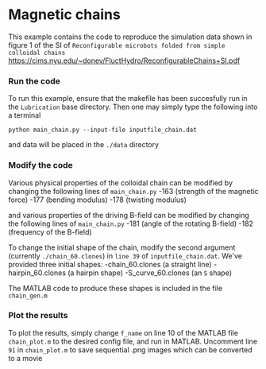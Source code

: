 # Magnetic chains
This example contains the code to reproduce the simulation data shown in figure 1 of the SI of
`Reconfigurable microbots folded from simple colloidal chains`
https://cims.nyu.edu/~donev/FluctHydro/ReconfigurableChains+SI.pdf

### Run the code
To run this example, ensure that the makefile has been succesfully run in the `Lubrication` base directory.
Then one may simply type the following into a terminal
```
python main_chain.py --input-file inputfile_chain.dat
```
and data will be placed in the `./data` directory

### Modify the code
Various physical properties of the colloidal chain can be modified by changing the following lines of `main_chain.py` 
-163 (strength of the magnetic force)
-177 (bending modulus)
-178 (twisting modulus)

and various properties of the driving B-field can be modified by changing the following lines of `main_chain.py`
-181 (angle of the rotating B-field)
-182 (frequency of the B-field)

To change the initial shape of the chain, modify the second argument (currently `./chain_60.clones`) in `line 39` of `inputfile_chain.dat`.
We've provided three initial shapes: 
-chain_60.clones (a straight line)
-hairpin_60.clones (a hairpin shape)
-S_curve_60.clones (an `S` shape)

The MATLAB code to produce these shapes is included in the file `chain_gen.m`

### Plot the results
To plot the results, simply change `f_name` on line 10 of the MATLAB file `chain_plot.m` to the desired config file, and run in MATLAB.
Uncomment line `91` in `chain_plot.m` to save sequential .png images which can be converted to a movie 
